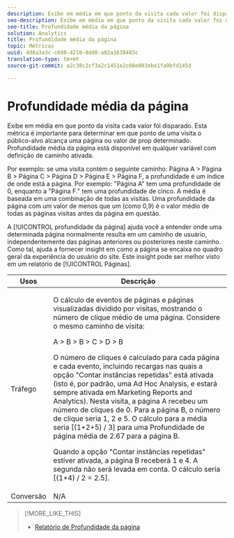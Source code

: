 ```yaml
---
description: Exibe em média em que ponto da visita cada valor foi disparado. Esta métrica é importante para determinar em que ponto de uma visita o público-alvo alcança uma página ou valor de prop determinado. Profundidade média da página está disponível em qualquer variável com definição de caminho ativada.
seo-description: Exibe em média em que ponto da visita cada valor foi disparado. Esta métrica é importante para determinar em que ponto de uma visita o público-alvo alcança uma página ou valor de prop determinado. Profundidade média da página está disponível em qualquer variável com definição de caminho ativada.
seo-title: Profundidade média da página
solution: Analytics
title: Profundidade média da página
topic: Métricas
uuid: 4d8a3a3c-c698-4210-8dd8-a02a1638483c
translation-type: tm+mt
source-git-commit: a2c38c2cf3a2c1451e2c60e003ebe1fa9bfd145d

---
```



# Profundidade média da página

Exibe em média em que ponto da visita cada valor foi disparado. Esta métrica é importante para determinar em que ponto de uma visita o público-alvo alcança uma página ou valor de prop determinado. Profundidade média da página está disponível em qualquer variável com definição de caminho ativada.

Por exemplo: se uma visita contém o seguinte caminho: Página A &gt; Página B &gt; Página C &gt; Página D &gt; Página E &gt; Página F, a profundidade é um índice de onde está a página. Por exemplo: "Página A" tem uma profundidade de 0, enquanto a "Página F." tem uma profundidade de cinco. A média é baseada em uma combinação de todas as visitas. Uma profundidade da página com um valor de menos que um (como 0,9) é o valor médio de todas as páginas visitas antes da página em questão.

A [!UICONTROL profundidade da página] ajuda você a entender onde uma determinada página normalmente resulta em um caminho de usuário, independentemente das páginas anteriores ou posteriores neste caminho. Como tal, ajuda a fornecer insight em como a página se encaixa no quadro geral da experiência do usuário do site. Este insight pode ser melhor visto em um relatório de [!UICONTROL Páginas].

<table id="table_E92B185A487C40E28C70EA30EDF73A40"> 
 <thead> 
  <tr> 
   <th colname="col1" class="entry"> Usos </th> 
   <th colname="col2" class="entry"> Descrição </th> 
  </tr> 
 </thead>
 <tbody> 
  <tr> 
   <td colname="col1"> Tráfego </td> 
   <td colname="col2"> <p>O cálculo de eventos de páginas e páginas visualizadas dividido por visitas, mostrando o número de clique médio de uma página. Considere o mesmo caminho de visita: </p> <p>A &gt; B &gt; B &gt; C &gt; D &gt; B </p> <p>O número de cliques é calculado para cada página e cada evento, incluindo recargas nas quais a opção "Contar instâncias repetidas" está ativada (isto é, por padrão, uma Ad Hoc Analysis, e estará sempre ativada em Marketing Reports and Analytics). Nesta visita, a página A recebeu um número de cliques de 0. Para a página B, o número de clique seria 1, 2 e 5. O cálculo para a média seria [(1+2+5) / 3] para uma Profundidade de página média de 2.67 para a página B. </p> <p>Quando a opção "Contar instâncias repetidas" estiver ativada, a página B receberá 1 e 4. A segunda não será levada em conta. O cálculo seria [(1+4) / 2 = 2.5]. </p> </td> 
  </tr> 
  <tr> 
   <td colname="col1"> Conversão </td> 
   <td colname="col2"> N/A </td> 
  </tr> 
 </tbody> 
</table>

>[!MORE_LIKE_THIS]
>
>* [Relatório de Profundidade da página](/help/components/c-variables/dimensionslist/reports-page-depth.md)

